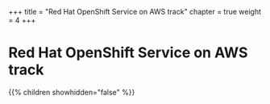+++
title = "Red Hat OpenShift Service on AWS track"
chapter = true
weight = 4
+++

# Red Hat OpenShift Service on AWS track

{{% children showhidden="false" %}}



